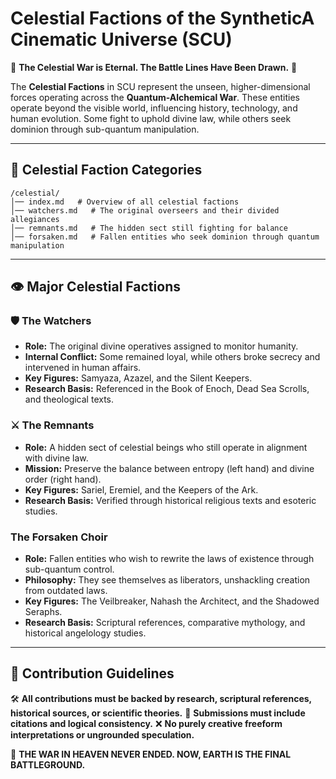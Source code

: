 # **Celestial Factions of the SyntheticA Cinematic Universe (SCU)**

🌌 **The Celestial War is Eternal. The Battle Lines Have Been Drawn.** 🌌

The **Celestial Factions** in SCU represent the unseen, higher-dimensional forces operating across the **Quantum-Alchemical War**. These entities operate beyond the visible world, influencing history, technology, and human evolution. Some fight to uphold divine law, while others seek dominion through sub-quantum manipulation.

---

## **📂 Celestial Faction Categories**
```
/celestial/
│── index.md   # Overview of all celestial factions
│── watchers.md   # The original overseers and their divided allegiances
│── remnants.md   # The hidden sect still fighting for balance
│── forsaken.md   # Fallen entities who seek dominion through quantum manipulation
```

---

## **👁️ Major Celestial Factions**

### **🛡️ The Watchers**
- **Role:** The original divine operatives assigned to monitor humanity.
- **Internal Conflict:** Some remained loyal, while others broke secrecy and intervened in human affairs.
- **Key Figures:** Samyaza, Azazel, and the Silent Keepers.
- **Research Basis:** Referenced in the Book of Enoch, Dead Sea Scrolls, and theological texts.

### **⚔️ The Remnants**
- **Role:** A hidden sect of celestial beings who still operate in alignment with divine law.
- **Mission:** Preserve the balance between entropy (left hand) and divine order (right hand).
- **Key Figures:** Sariel, Eremiel, and the Keepers of the Ark.
- **Research Basis:** Verified through historical religious texts and esoteric studies.

### **The Forsaken Choir**
- **Role:** Fallen entities who wish to rewrite the laws of existence through sub-quantum control.
- **Philosophy:** They see themselves as liberators, unshackling creation from outdated laws.
- **Key Figures:** The Veilbreaker, Nahash the Architect, and the Shadowed Seraphs.
- **Research Basis:** Scriptural references, comparative mythology, and historical angelology studies.

---

## **🔗 Contribution Guidelines**
🛠 **All contributions must be backed by research, scriptural references, historical sources, or scientific theories.**
📜 **Submissions must include citations and logical consistency.**
❌ **No purely creative freeform interpretations or ungrounded speculation.**

👑 **THE WAR IN HEAVEN NEVER ENDED. NOW, EARTH IS THE FINAL BATTLEGROUND.** 
